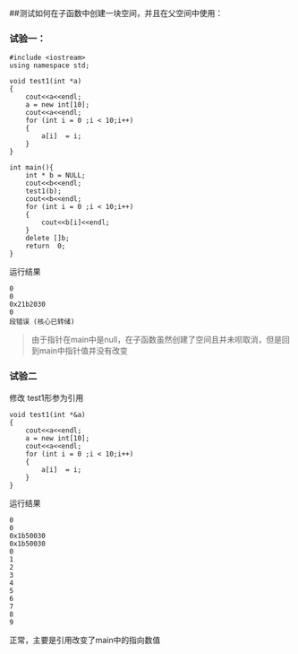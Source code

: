 ##测试如何在子函数中创建一块空间，并且在父空间中使用：
### 试验一：

```
#include <iostream>
using namespace std;

void test1(int *a)
{
    cout<<a<<endl;
    a = new int[10];
    cout<<a<<endl;
    for (int i = 0 ;i < 10;i++)
    {
        a[i]  = i;
    }
}

int main(){
    int * b = NULL;
    cout<<b<<endl;
    test1(b);
    cout<<b<<endl;
    for (int i = 0 ;i < 10;i++)
    {
        cout<<b[i]<<endl;
    }
    delete []b;
    return  0;
}
```
运行结果
```
0
0
0x21b2030
0
段错误 (核心已转储)
```
> 由于指针在main中是null，在子函数虽然创建了空间且并未呗取消，但是回到main中指针值并没有改变


### 试验二
修改 test1形参为引用
```
void test1(int *&a)
{
    cout<<a<<endl;
    a = new int[10];
    cout<<a<<endl;
    for (int i = 0 ;i < 10;i++)
    {
        a[i]  = i;
    }
}
```
运行结果
```
0
0
0x1b50030
0x1b50030
0
1
2
3
4
5
6
7
8
9
```
正常，主要是引用改变了main中的指向数值

